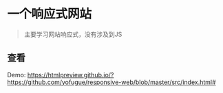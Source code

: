 # 一个响应式网站

> 主要学习网站响应式，没有涉及到JS

## 查看

Demo: https://htmlpreview.github.io/?https://github.com/yofugue/responsive-web/blob/master/src/index.html#
